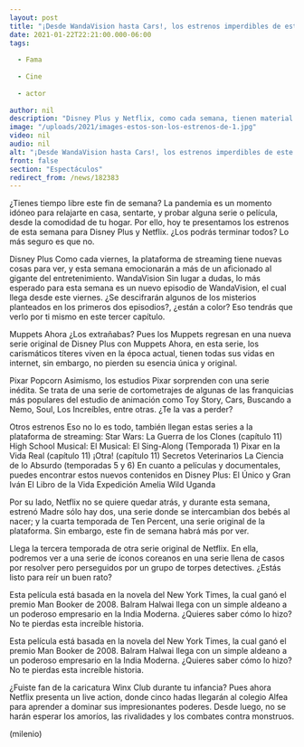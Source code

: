 ```yaml
---
layout: post
title: "¡Desde WandaVision hasta Cars!, los estrenos imperdibles de este fin de semana"
date: 2021-01-22T22:21:00.000-06:00
tags:
  
  - Fama
  
  - Cine
  
  - actor
  
author: nil
description: "Disney Plus y Netflix, como cada semana, tienen material nuevo que ofrecer, y este fin hay bastante que ver. "
image: "/uploads/2021/images-estos-son-los-estrenos-de-1.jpg"
video: nil
audio: nil
alt: "¡Desde WandaVision hasta Cars!, los estrenos imperdibles de este fin de semana"
front: false
section: "Espectáculos"
redirect_from: /news/182383
---
```


¿Tienes tiempo libre este fin de semana? La pandemia es un momento idóneo para relajarte en casa, sentarte, y probar alguna serie o película, desde la comodidad de tu hogar. Por ello, hoy te presentamos los estrenos de esta semana para Disney Plus y Netflix. ¿Los podrás terminar todos? Lo más seguro es que no. 

Disney Plus Como cada viernes, la plataforma de streaming tiene nuevas cosas para ver, y esta semana emocionarán a más de un aficionado al gigante del entretenimiento. WandaVision Sin lugar a dudas, lo más esperado para esta semana es un nuevo episodio de WandaVision, el cual llega desde este viernes. ¿Se descifrarán algunos de los misterios planteados en los primeros dos episodios?, ¿están a color? Eso tendrás que verlo por ti mismo en este tercer capítulo. 

Muppets Ahora ¿Los extrañabas? Pues los Muppets regresan en una nueva serie original de Disney Plus con Muppets Ahora, en esta serie, los carismáticos títeres viven en la época actual, tienen todas sus vidas en internet, sin embargo, no pierden su esencia única y original. 

Pixar Popcorn Asimismo, los estudios Pixar sorprenden con una serie inédita. Se trata de una serie de cortometrajes de algunas de las franquicias más populares del estudio de animación como Toy Story, Cars, Buscando a Nemo, Soul, Los Increíbles, entre otras. ¿Te la vas a perder? 

Otros estrenos Eso no lo es todo, también llegan estas series a la plataforma de streaming: Star Wars: La Guerra de los Clones (capítulo 11) High School Musical: El Musical: El Sing-Along (Temporada 1) Pixar en la Vida Real (capítulo 11) ¡Otra! (capítulo 11) Secretos Veterinarios La Ciencia de lo Absurdo (temporadas 5 y 6) En cuanto a películas y documentales, puedes encontrar estos nuevos contenidos en Disney Plus: El Único y Gran Iván El Libro de la Vida Expedición Amelia Wild Uganda 

Por su lado, Netflix no se quiere quedar atrás, y durante esta semana, estrenó Madre sólo hay dos, una serie donde se intercambian dos bebés al nacer; y la cuarta temporada de Ten Percent, una serie original de la plataforma. Sin embargo, este fin de semana habrá más por ver. 

Llega la tercera temporada de otra serie original de Netflix. En ella, podremos ver a una serie de íconos coreanos en una serie llena de casos por resolver pero perseguidos por un grupo de torpes detectives. ¿Estás listo para reír un buen rato? 

Esta película está basada en la novela del New York Times, la cual ganó el premio Man Booker de 2008. Balram Halwai llega con un simple aldeano a un poderoso empresario en la India Moderna. ¿Quieres saber cómo lo hizo? No te pierdas esta increíble historia. 

Esta película está basada en la novela del New York Times, la cual ganó el premio Man Booker de 2008. Balram Halwai llega con un simple aldeano a un poderoso empresario en la India Moderna. ¿Quieres saber cómo lo hizo? No te pierdas esta increíble historia. 

¿Fuiste fan de la caricatura Winx Club durante tu infancia? Pues ahora Netflix presenta un live action, donde cinco hadas llegarán al colegio Alfea para aprender a dominar sus impresionantes poderes. Desde luego, no se harán esperar los amoríos, las rivalidades y los combates contra monstruos. 

(milenio)
